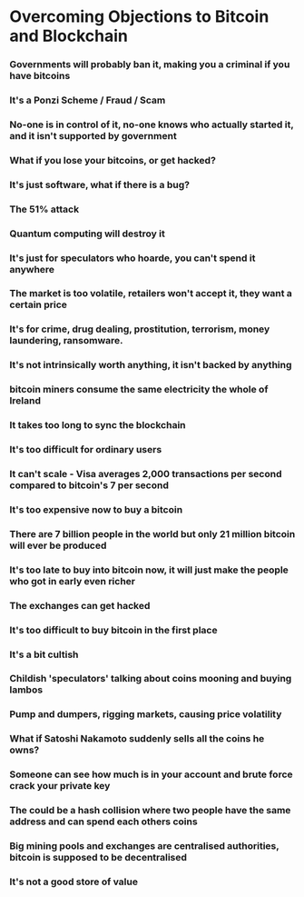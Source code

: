 # Overcoming Objections to Bitcoin and Blockchain

### Governments will probably ban it, making you a criminal if you have bitcoins

### It's a Ponzi Scheme / Fraud / Scam

### No-one is in control of it, no-one knows who actually started it, and it isn't supported by government

### What if you lose your bitcoins, or get hacked?

### It's just software, what if there is a bug?

### The 51% attack

### Quantum computing will destroy it

### It's just for speculators who hoarde, you can't spend it anywhere

### The market is too volatile, retailers won't accept it, they want a certain price

### It's for crime, drug dealing, prostitution, terrorism, money laundering, ransomware.

### It's not intrinsically worth anything, it isn't backed by anything

### bitcoin miners consume the same electricity the whole of Ireland

### It takes too long to sync the blockchain

### It's too difficult for ordinary users

### It can't scale - Visa averages 2,000 transactions per second compared to bitcoin's 7 per second

### It's too expensive now to buy a bitcoin

### There are 7 billion people in the world but only 21 million bitcoin will ever be produced

### It's too late to buy into bitcoin now, it will just make the people who got in early even richer

### The exchanges can get hacked

### It's too difficult to buy bitcoin in the first place

### It's a bit cultish

### Childish 'speculators' talking about coins mooning and buying lambos

### Pump and dumpers, rigging markets, causing price volatility

### What if Satoshi Nakamoto suddenly sells all the coins he owns?

### Someone can see how much is in your account and brute force crack your private key

### The could be a hash collision where two people have the same address and can spend each others coins

### Big mining pools and exchanges are centralised authorities, bitcoin is supposed to be decentralised

### It's not a good store of value

